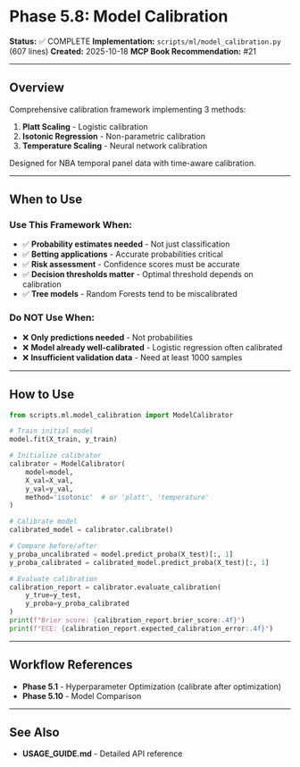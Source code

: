 # Phase 5.8: Model Calibration

**Status:** ✅ COMPLETE
**Implementation:** `scripts/ml/model_calibration.py` (607 lines)
**Created:** 2025-10-18
**MCP Book Recommendation:** #21

---

## Overview

Comprehensive calibration framework implementing 3 methods:
1. **Platt Scaling** - Logistic calibration
2. **Isotonic Regression** - Non-parametric calibration
3. **Temperature Scaling** - Neural network calibration

Designed for NBA temporal panel data with time-aware calibration.

---

## When to Use

### Use This Framework When:
- ✅ **Probability estimates needed** - Not just classification
- ✅ **Betting applications** - Accurate probabilities critical
- ✅ **Risk assessment** - Confidence scores must be accurate
- ✅ **Decision thresholds matter** - Optimal threshold depends on calibration
- ✅ **Tree models** - Random Forests tend to be miscalibrated

### Do NOT Use When:
- ❌ **Only predictions needed** - Not probabilities
- ❌ **Model already well-calibrated** - Logistic regression often calibrated
- ❌ **Insufficient validation data** - Need at least 1000 samples

---

## How to Use

```python
from scripts.ml.model_calibration import ModelCalibrator

# Train initial model
model.fit(X_train, y_train)

# Initialize calibrator
calibrator = ModelCalibrator(
    model=model,
    X_val=X_val,
    y_val=y_val,
    method='isotonic'  # or 'platt', 'temperature'
)

# Calibrate model
calibrated_model = calibrator.calibrate()

# Compare before/after
y_proba_uncalibrated = model.predict_proba(X_test)[:, 1]
y_proba_calibrated = calibrated_model.predict_proba(X_test)[:, 1]

# Evaluate calibration
calibration_report = calibrator.evaluate_calibration(
    y_true=y_test,
    y_proba=y_proba_calibrated
)
print(f"Brier score: {calibration_report.brier_score:.4f}")
print(f"ECE: {calibration_report.expected_calibration_error:.4f}")
```

---

## Workflow References

- **Phase 5.1** - Hyperparameter Optimization (calibrate after optimization)
- **Phase 5.10** - Model Comparison

---

## See Also

- **USAGE_GUIDE.md** - Detailed API reference
